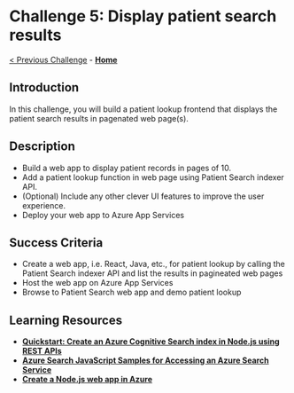 # Challenge 5: Display patient search results

[< Previous Challenge](./Challenge04.md) - **[Home](../readme.md)** 

## Introduction

In this challenge, you will build a patient lookup frontend that displays the patient search results in pagenated web page(s).

## Description

- Build a web app to display patient records in pages of 10.
- Add a patient lookup function in web page using Patient Search indexer API.
- (Optional) Include any other clever UI features to improve the user experience.
- Deploy your web app to Azure App Services


## Success Criteria
- Create a web app, i.e. React, Java, etc., for patient lookup by calling the Patient Search indexer API and list the results in pagineated web pages
- Host the web app on Azure App Services
- Browse to Patient Search web app and demo patient lookup

## Learning Resources

- **[Quickstart: Create an Azure Cognitive Search index in Node.js using REST APIs](https://docs.microsoft.com/en-us/azure/search/search-get-started-nodejs)**
- **[Azure Search JavaScript Samples for Accessing an Azure Search Service](https://github.com/liamca/azure-search-javascript-samples)**
- **[Create a Node.js web app in Azure](https://docs.microsoft.com/en-us/azure/app-service/quickstart-nodejs?pivots=platform-linux)**

